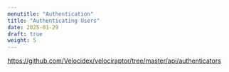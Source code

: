 ```yaml
---
menutitle: "Authentication"
title: "Authenticating Users"
date: 2025-01-29
draft: true
weight: 5
---
```


https://github.com/Velocidex/velociraptor/tree/master/api/authenticators
